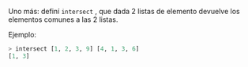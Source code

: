 Uno más: definí `intersect` , que dada 2 listas de elemento devuelve los elementos comunes a las 2 listas.

Ejemplo:

```haskell
> intersect [1, 2, 3, 9] [4, 1, 3, 6]
[1, 3]
```
